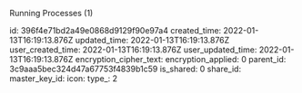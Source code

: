 Running Processes (1)

id: 396f4e71bd2a49e0868d9129f90e97a4
created_time: 2022-01-13T16:19:13.876Z
updated_time: 2022-01-13T16:19:13.876Z
user_created_time: 2022-01-13T16:19:13.876Z
user_updated_time: 2022-01-13T16:19:13.876Z
encryption_cipher_text: 
encryption_applied: 0
parent_id: 3c9aaa5bec324d47a67753f4839b1c59
is_shared: 0
share_id: 
master_key_id: 
icon: 
type_: 2